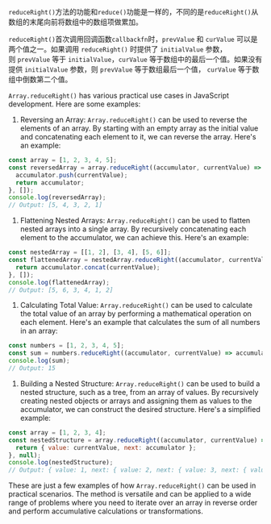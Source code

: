 `reduceRight()`方法的功能和`reduce()`功能是一样的，不同的是`reduceRight()`从数组的末尾向前将数组中的数组项做累加。

`reduceRight()`首次调用回调函数`callbackfn`时，`prevValue` 和 `curValue` 可以是两个值之一。如果调用 `reduceRight()` 时提供了 `initialValue` 参数，则 `prevValue` 等于 `initialValue`，`curValue` 等于数组中的最后一个值。如果没有提供 `initialValue` 参数，则 `prevValue` 等于数组最后一个值， `curValue` 等于数组中倒数第二个值。

`Array.reduceRight()` has various practical use cases in JavaScript development. Here are some examples:

1. Reversing an Array: `Array.reduceRight()` can be used to reverse the elements of an array. By starting with an empty array as the initial value and concatenating each element to it, we can reverse the array. Here's an example:

```jsx
const array = [1, 2, 3, 4, 5];
const reversedArray = array.reduceRight((accumulator, currentValue) => {
  accumulator.push(currentValue);
  return accumulator;
}, []);
console.log(reversedArray);
// Output: [5, 4, 3, 2, 1]

```

1. Flattening Nested Arrays: `Array.reduceRight()` can be used to flatten nested arrays into a single array. By recursively concatenating each element to the accumulator, we can achieve this. Here's an example:

```jsx
const nestedArray = [[1, 2], [3, 4], [5, 6]];
const flattenedArray = nestedArray.reduceRight((accumulator, currentValue) => {
  return accumulator.concat(currentValue);
}, []);
console.log(flattenedArray);
// Output: [5, 6, 3, 4, 1, 2]

```

1. Calculating Total Value: `Array.reduceRight()` can be used to calculate the total value of an array by performing a mathematical operation on each element. Here's an example that calculates the sum of all numbers in an array:

```jsx
const numbers = [1, 2, 3, 4, 5];
const sum = numbers.reduceRight((accumulator, currentValue) => accumulator + currentValue);
console.log(sum);
// Output: 15

```

1. Building a Nested Structure: `Array.reduceRight()` can be used to build a nested structure, such as a tree, from an array of values. By recursively creating nested objects or arrays and assigning them as values to the accumulator, we can construct the desired structure. Here's a simplified example:

```jsx
const array = [1, 2, 3, 4];
const nestedStructure = array.reduceRight((accumulator, currentValue) => {
  return { value: currentValue, next: accumulator };
}, null);
console.log(nestedStructure);
// Output: { value: 1, next: { value: 2, next: { value: 3, next: { value: 4, next: null } } } }

```

These are just a few examples of how `Array.reduceRight()` can be used in practical scenarios. The method is versatile and can be applied to a wide range of problems where you need to iterate over an array in reverse order and perform accumulative calculations or transformations.
